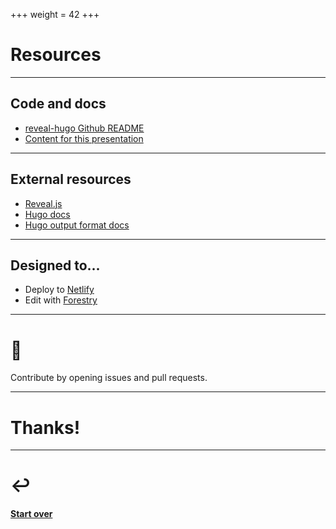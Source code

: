 +++
weight = 42
+++

# Resources

---

## Code and docs

- [reveal-hugo Github README](https://github.com/joshed-io/reveal-hugo)
- [Content for this presentation](https://github.com/joshed-io/reveal-hugo/tree/master/exampleSite)

---

## External resources

- [Reveal.js](https://revealjs.com/)
- [Hugo docs](https://gohugo.io/)
- [Hugo output format docs](https://gohugo.io/templates/output-formats/)

---

## Designed to...

- Deploy to [Netlify](https://netlify.com/)
- Edit with [Forestry](https://forestry.io/)

---

# 🙏

Contribute by opening issues and pull requests.

---

# Thanks!

---

# ↩️

#### [Start over](#)
